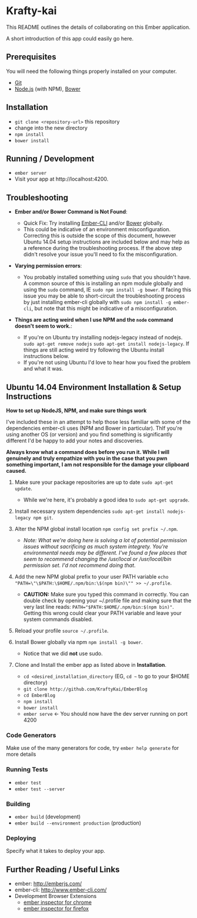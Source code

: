 # Krafty-kai

This README outlines the details of collaborating on this Ember application.

A short introduction of this app could easily go here.

## Prerequisites

You will need the following things properly installed on your computer.

* [Git](http://git-scm.com/)
* [Node.js](http://nodejs.org/) (with NPM), [Bower](http://bower.io/)

## Installation

* `git clone <repository-url>` this repository
* change into the new directory
* `npm install`
* `bower install`

## Running / Development

* `ember server`
* Visit your app at http://localhost:4200.

## Troubleshooting

 * **Ember and/or Bower Command is Not Found**: 
     * Quick Fix: Try installing [Ember-CLI](http://ember-cli.org) and/or [Bower](http://bower.io/) globally.
     * This could be indicative of an environment misconfiguration.  Correcting this is outside the scope of this document, however Ubuntu 14.04 setup instructions are included below and may help as a reference during the troubleshooting process.  If the above step didn't resolve your issue you'll need to fix the misconfiguration.

 * **Varying permission errors**:
     * You probably installed something using `sudo` that you shouldn't have.  A common source of this is installing an npm module globally and using the `sudo` command, IE `sudo npm install -g bower`.  If facing this issue you may be able to short-circuit the troubleshooting process by just installing ember-cli globally with `sudo npm install -g ember-cli`, but note that this might be indicative of a misconfiguration.

 * **Things are acting weird when I use NPM and the `node` command doesn't seem to work.**:
     * If you're on Ubuntu try installing nodejs-legacy instead of nodejs.  `sudo apt-get remove nodejs` `sudo apt-get install nodejs-legacy`. If things are still acting weird try following the Ubuntu install instructions below.
     * If you're not using Ubuntu I'd love to hear how you fixed the problem and what it was.

## Ubuntu 14.04 Environment Installation & Setup Instructions 
**How to set up NodeJS, NPM, and make sure things work**

I've included these in an attempt to help those less familiar with some of the dependencies ember-cli uses (NPM and Bower in particular).  ThIf you're using another OS (or version) and you find something is significantly different I'd be happy to add your notes and discoveries.

**Always know what a command does before you run it.  While I will genuinely and truly empathize with you in the case that you pwn something important, I am not responsible for the damage your clipboard caused.**

1. Make sure your package repositories are up to date `sudo apt-get update`.
    * While we're here, it's probably a good idea to `sudo apt-get upgrade`.

2. Install necessary system dependencies `sudo apt-get install nodejs-legacy npm git`.

3. Alter the NPM global install location `npm config set prefix ~/.npm`.
    * *Note: What we're doing here is solving a lot of potential permission issues without sacrificing as much system integrety.  You're environmental needs may be different.  I've found a few places that seem to recommend changing the /usr/local or /usr/local/bin permission set.  I'd not recommend doing that*.
    
4. Add the new NPM global prefix to your user PATH variable `echo "PATH=\"\$PATH:\$HOME/.npm/bin:\$(npm bin)\"" >> ~/.profile`.
    * **CAUTION:** Make sure you typed this command in correctly.  You can double check by opening your ~/.profile file and making sure that the very last line reads: `PATH="$PATH:$HOME/.npm/bin:$(npm bin)"`.  Getting this wrong could clear your PATH variable and leave your system commands disabled.

5. Reload your profile `source ~/.profile`.
 
6. Install Bower globally via npm `npm install -g bower`.
    * Notice that we did **not** use sudo.

7. Clone and Install the ember app as listed above in **Installation**.
    * `cd <desired_installation_directory` (EG, `cd ~` to go to your $HOME directory)
    * `git clone http://github.com/KraftyKai/EmberBlog`
    * `cd EmberBlog`
    * `npm install` 
    * `bower install`
    * `ember serve` <- You should now have the dev server running on port 4200
 
### Code Generators

Make use of the many generators for code, try `ember help generate` for more details

### Running Tests

* `ember test`
* `ember test --server`

### Building

* `ember build` (development)
* `ember build --environment production` (production)

### Deploying

Specify what it takes to deploy your app.

## Further Reading / Useful Links

* ember: http://emberjs.com/
* ember-cli: http://www.ember-cli.com/
* Development Browser Extensions
  * [ember inspector for chrome](https://chrome.google.com/webstore/detail/ember-inspector/bmdblncegkenkacieihfhpjfppoconhi)
  * [ember inspector for firefox](https://addons.mozilla.org/en-US/firefox/addon/ember-inspector/)

